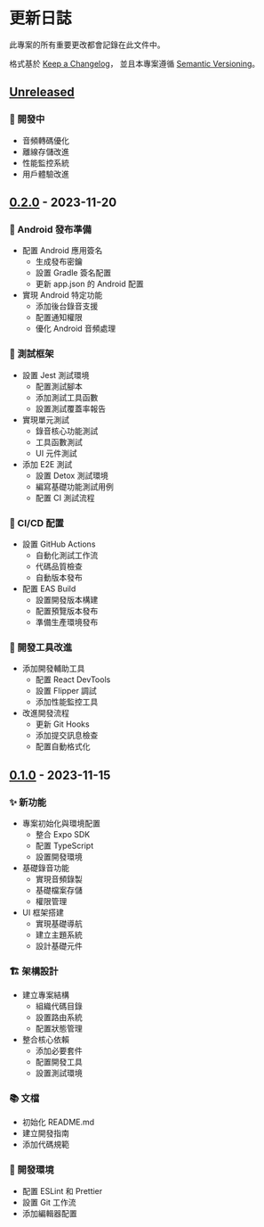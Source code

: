 # 更新日誌

此專案的所有重要更改都會記錄在此文件中。

格式基於 [Keep a Changelog](https://keepachangelog.com/zh-TW/1.0.0/)，
並且本專案遵循 [Semantic Versioning](https://semver.org/lang/zh-TW/)。

## [Unreleased]

### 🚧 開發中
- 音頻轉碼優化
- 離線存儲改進
- 性能監控系統
- 用戶體驗改進

## [0.2.0] - 2023-11-20

### 📱 Android 發布準備
- 配置 Android 應用簽名
  - 生成發布密鑰
  - 設置 Gradle 簽名配置
  - 更新 app.json 的 Android 配置
- 實現 Android 特定功能
  - 添加後台錄音支援
  - 配置通知權限
  - 優化 Android 音頻處理

### 🧪 測試框架
- 設置 Jest 測試環境
  - 配置測試腳本
  - 添加測試工具函數
  - 設置測試覆蓋率報告
- 實現單元測試
  - 錄音核心功能測試
  - 工具函數測試
  - UI 元件測試
- 添加 E2E 測試
  - 設置 Detox 測試環境
  - 編寫基礎功能測試用例
  - 配置 CI 測試流程

### 🔄 CI/CD 配置
- 設置 GitHub Actions
  - 自動化測試工作流
  - 代碼品質檢查
  - 自動版本發布
- 配置 EAS Build
  - 設置開發版本構建
  - 配置預覽版本發布
  - 準備生產環境發布

### 🔧 開發工具改進
- 添加開發輔助工具
  - 配置 React DevTools
  - 設置 Flipper 調試
  - 添加性能監控工具
- 改進開發流程
  - 更新 Git Hooks
  - 添加提交訊息檢查
  - 配置自動格式化

## [0.1.0] - 2023-11-15

### ✨ 新功能
- 專案初始化與環境配置
  - 整合 Expo SDK
  - 配置 TypeScript
  - 設置開發環境
- 基礎錄音功能
  - 實現音頻錄製
  - 基礎檔案存儲
  - 權限管理
- UI 框架搭建
  - 實現基礎導航
  - 建立主題系統
  - 設計基礎元件

### 🏗️ 架構設計
- 建立專案結構
  - 組織代碼目錄
  - 設置路由系統
  - 配置狀態管理
- 整合核心依賴
  - 添加必要套件
  - 配置開發工具
  - 設置測試環境

### 📚 文檔
- 初始化 README.md
- 建立開發指南
- 添加代碼規範

### 🔧 開發環境
- 配置 ESLint 和 Prettier
- 設置 Git 工作流
- 添加編輯器配置

[Unreleased]: https://github.com/yourusername/voicememo/compare/v0.2.0...HEAD
[0.2.0]: https://github.com/yourusername/voicememo/compare/v0.1.0...v0.2.0
[0.1.0]: https://github.com/yourusername/voicememo/releases/tag/v0.1.0
